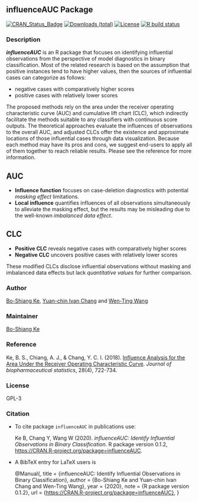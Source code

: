 ## influenceAUC Package
[![CRAN_Status_Badge](https://www.r-pkg.org/badges/version/influenceAUC?color=green)](https://cran.r-project.org/package=influenceAUC)
[![Downloads (total)](https://cranlogs.r-pkg.org/badges/grand-total/influenceAUC?color=brightgreen)](https://www.r-pkg.org/pkg/influenceAUC)
[![License](http://img.shields.io/badge/license-GPL%20%28%3E=%203%29-brightgreen.svg?style=flat)](http://www.gnu.org/licenses/gpl-3.0.html)
[![R build status](https://github.com/egpivo/SpatPCA/workflows/R-CMD-check/badge.svg)](https://github.com/egpivo/SpatPCA/actions)

### Description
***influenceAUC*** is an R package that focuses on identifying influential observations from the perspective of model diagnostics in binary classification. Most of the related research is based on the assumption that positive instances tend to have higher values, then the sources of influential cases can categorize as follows:
+ negative cases with comparatively higher scores
+ positive cases with relatively lower scores

The proposed methods rely on the area under the receiver operating characteristic curve (AUC) and cumulative lift chart (CLC), which indirectly facilitate the methods suitable to any classifiers with continuous score outputs. The theoretical approaches evaluate the influences of observations to the overall AUC, and adjusted CLCs offer the existence and approximate locations of those influential cases through data visualization. Because each method may have its pros and cons, we suggest end-users to apply all of them together to reach reliable results. Please see the reference for more information.  

## AUC
* **Influence function** focuses on case-deletion diagnostics with potential *masking effect* limitations.
* **Local influence** quantifies influences of all observations simultaneously to alleviate the masking effect, but the results may be misleading due to the well-known *imbalanced data effect*.

## CLC
* **Positive CLC** reveals negative cases with comparatively higher scores 
* **Negative CLC** uncovers positive cases with relatively lower scores

These modified CLCs disclose influential observations without masking and imbalanced data effects but lack *quantitative values* for further comparison. 


### Author
[Bo-Shiang Ke](https://www.linkedin.com/in/boshiang "Bo-Shiang Ke"), [Yuan-chin Ivan Chang](http://idv.sinica.edu.tw/ycchang/ivan.html) and [Wen-Ting Wang](https://www.linkedin.com/in/wen-ting-wang-6083a17b "Wen-Ting Wang") 
 
### Maintainer
[Bo-Shiang Ke](https://www.linkedin.com/in/boshiang "Bo-Shiang Ke")

### Reference
Ke, B. S., Chiang, A. J., & Chang, Y. C. I. (2018). [Influence Analysis for the Area Under the Receiver Operating Characteristic Curve](https://www.tandfonline.com/doi/full/10.1080/10543406.2017.1377728). *Journal of biopharmaceutical statistics*, 28(4), 722-734.

### License
GPL-3

### Citation
- To cite package `influenceAUC` in publications use:

  Ke B, Chang Y, Wang W (2020). _influenceAUC: Identify
  Influential Observations in Binary Classification_. R package
  version 0.1.2,
  <https://CRAN.R-project.org/package=influenceAUC>.

- A BibTeX entry for LaTeX users is

  @Manual{,
    title = {influenceAUC: Identify Influential Observations in Binary Classification},
    author = {Bo-Shiang Ke and Yuan-chin Ivan Chang and Wen-Ting Wang},
    year = {2020},
    note = {R package version 0.1.2},
    url = {https://CRAN.R-project.org/package=influenceAUC},
  }
